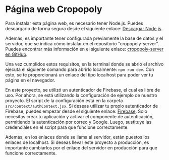 # Página web Cropopoly

Para instalar esta página web, es necesario tener Node.js. Puedes descargarlo de forma segura desde el siguiente enlace: [Descargar Node.js](https://nodejs.org/en/download/current).

Además, es importante tener configurada previamente la base de datos y el servidor, que se indica cómo instalar en el repositorio "cropopoly-server". Puedes encontrar más información en el siguiente enlace: [cropopoly-server en GitHub](https://github.com/FidelBM/cropopoly-server).

Una vez cumplidos estos requisitos, en la terminal donde se abrió el archivo ejecuta el siguiente comando para abrirlo localmente: `npm run dev`. Con esto, se te proporcionará un enlace del tipo localhost para poder ver tu página en el navegador.

En este proyecto, se utilizó un autenticador de Firebase, el cual es libre de uso. Por ahora, se está utilizando la configuración de ejemplo de nuestro proyecto. El script de la configuración está en la carpeta `src/context/authContext.jsx`. Si deseas utilizar tu propio autenticador de Firebase, puedes empezar desde el siguiente enlace: [Firebase](https://firebase.google.com/?hl=es). Solo necesitas crear tu aplicación y activar el componente de autenticación, permitiendo la autenticación por correo y Google. Luego, sustituye las credenciales en el script para que funcione correctamente.

Además, en los enlaces donde se llama al servidor, están puestos los enlaces de localhost. Si deseas llevar este proyecto a producción, es importante cambiarlos por el enlace del servidor en producción para que funcione correctamente.

